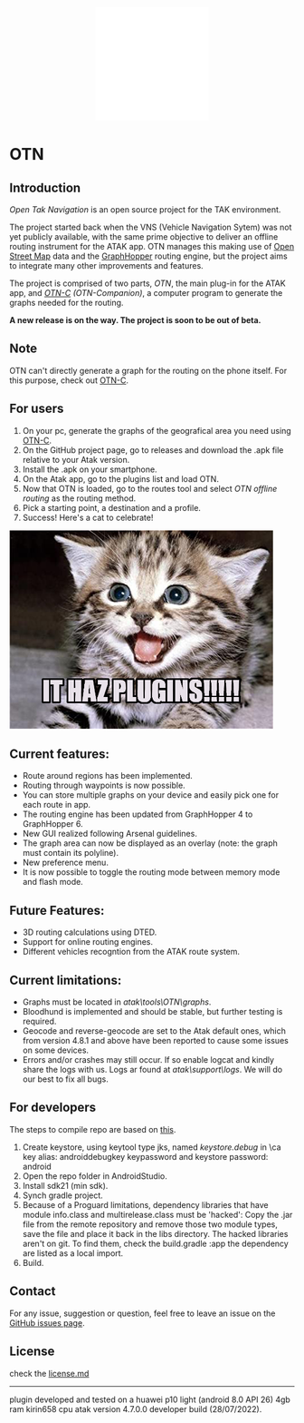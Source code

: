 <p align="center">
  <img src= https://github.com/L-Belluomini/OTN/blob/main/app/src/main/res/drawable/otn_logo_shield.png width="200" height="200">
   
<p/>


# OTN

## Introduction

*Open Tak Navigation* is an open source project for the TAK environment.

The project started back when the VNS (Vehicle Navigation Sytem) was not yet publicly available, with the same prime objective to deliver an offline routing instrument for the ATAK app.
OTN manages this making use of [Open Street Map](https://www.openstreetmap.org) data and the [GraphHopper](https://www.graphhopper.com/) routing engine, but the project aims to integrate many other improvements and features.

The project is comprised of two parts, *OTN*, the main plug-in for the ATAK app, and *[OTN-C](https://github.com/L-Belluomini/OTN-companion) (OTN-Companion)*, a computer program to generate the graphs needed for the routing.

**A new release is on the way. The project is soon to be out of beta.**

## Note

OTN can't directly generate a graph for the routing on the phone itself. For this purpose, check out [OTN-C](https://github.com/L-Belluomini/OTN-companion).

## For users

1. On your pc, generate the graphs of the geografical area you need using [OTN-C](https://github.com/L-Belluomini/OTN-companion).
2. On the GitHub project page, go to releases and download the .apk file relative to your Atak version.
3. Install the .apk on your smartphone.
4. On the Atak app, go to the plugins list and load OTN.
5. Now that OTN is loaded, go to the routes tool and select *OTN offline routing* as the routing method.
6. Pick a starting point, a destination and a profile.
7. Success! Here's a cat to celebrate!

![image](https://github.com/L-Belluomini/OTN/blob/main/img/51ZjBEW%2BqNL._AC_SX466_.jpg)

## Current features:

* Route around regions has been implemented.
* Routing through waypoints is now possible.
* You can store multiple graphs on your device and easily pick one for each route in app.
* The routing engine has been updated from GraphHopper 4 to GraphHopper 6.
* New GUI realized following Arsenal guidelines.
* The graph area can now be displayed as an overlay (note: the graph must contain its polyline).
* New preference menu.
* It is now possible to toggle the routing mode between memory mode and flash mode.

## Future Features:

* 3D routing calculations using DTED.
* Support for online routing engines.
* Different vehicles recogntion from the ATAK route system. 

## Current limitations:

* Graphs must be located in *atak\tools\OTN\graphs*.
* Bloodhund is implemented and should be stable, but further testing is required.
* Geocode and reverse-geocode are set to the Atak default ones, which from version 4.8.1 and above have been reported to cause some issues on some devices.
* Errors and/or crashes may still occur. If so enable logcat and kindly share the logs with us. Logs ar found at *atak\support\logs*. We will do our best to fix all bugs.

## For developers

The steps to compile repo are based on [this](https://www.ballantyne.online/developing-atak-plugin-101/).
1. Create keystore, using keytool type jks, named *keystore.debug* in \ca
    key alias: androiddebugkey
    keypassword and keystore password: android
2. Open the repo folder in AndroidStudio.
3. Install sdk21 (min sdk).
4. Synch gradle project.
5. Because of a Proguard limitations, dependency libraries that have module info.class and multirelease.class must be 'hacked':
    Copy the .jar file from the remote repository and remove those two module types, save the file and place it back in the libs directory.
    The hacked libraries aren't on git. To find them, check the build.gradle :app the dependency are listed as a local import.
6. Build.

## Contact

For any issue, suggestion or question, feel free to leave an issue on the [GitHub issues page](https://github.com/L-Belluomini/OTN/issues).

## License

check the [license.md](https://github.com/L-Belluomini/OTN/blob/main/LICENSE)

---

plugin developed and tested on a huawei p10 light (android 8.0 API 26) 4gb ram kirin658 cpu atak version 4.7.0.0 developer build (28/07/2022).
